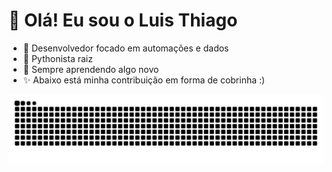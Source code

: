 # 👋 Olá! Eu sou o Luis Thiago

- 🎯 Desenvolvedor focado em automações e dados  
- 🐍 Pythonista raiz  
- 🧠 Sempre aprendendo algo novo  
- ✨ Abaixo está minha contribuição em forma de cobrinha :)

<div align="center">
  <img src="https://raw.githubusercontent.com/LuisThiago858/luisthiago/output/snake.svg" alt="Snake animation" />
</div>


